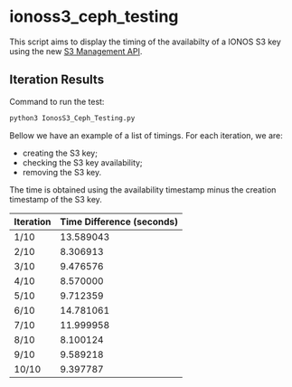 # ionoss3_ceph_testing

This script aims to display the timing of the availabilty of a IONOS S3 key using the new [S3 Management API](https://api.ionos.com/docs/s3-management/v1/).

## Iteration Results
Command to run the test: 
```bash
python3 IonosS3_Ceph_Testing.py
```
Bellow we have an example of a list of timings. For each iteration, we are:
- creating the S3 key;
- checking the S3 key availability;
- removing the S3 key.

The time is obtained using the availability timestamp minus the creation timestamp of the S3 key.

| Iteration | Time Difference (seconds) |
|-----------|---------------------------|
| 1/10      | 13.589043                 |
| 2/10      | 8.306913                  |
| 3/10      | 9.476576                  |
| 4/10      | 8.570000                  |
| 5/10      | 9.712359                  |
| 6/10      | 14.781061                 |
| 7/10      | 11.999958                 |
| 8/10      | 8.100124                  |
| 9/10      | 9.589218                  |
| 10/10     | 9.397787                  |

